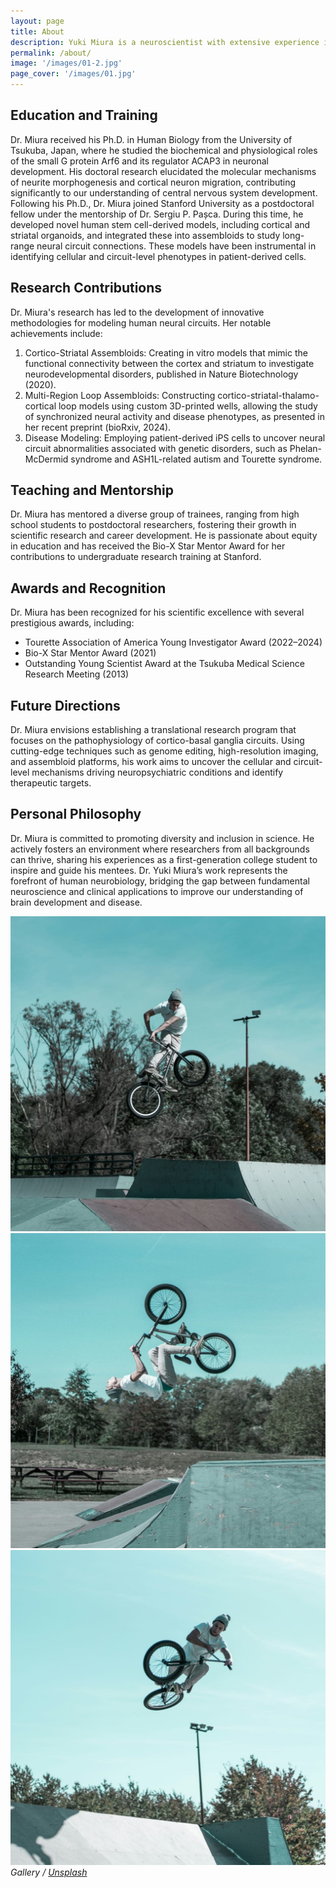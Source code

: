 ```yaml
---
layout: page
title: About
description: Yuki Miura is a neuroscientist with extensive experience in human neural circuit development, stem cell biology, and the modeling of neuropsychiatric disorders. His scientific journey began with a deep curiosity about the molecular mechanisms of brain assembly, leading him to pioneer cutting-edge methodologies using stem cell-based brain organoids and assembloids. Over the years, he has honed his expertise to decode the complexities of neural connectivity and its implications for neuropsychiatric disorders, such as autism spectrum disorders, schizophrenia, and Tourette syndrome, and transforming fundamental questions into groundbreaking discoveries.
permalink: /about/
image: '/images/01-2.jpg'
page_cover: '/images/01.jpg'
---
```



## Education and Training

Dr. Miura received his Ph.D. in Human Biology from the University of Tsukuba, Japan, where he studied the biochemical and physiological roles of the small G protein Arf6 and its regulator ACAP3 in neuronal development. His doctoral research elucidated the molecular mechanisms of neurite morphogenesis and cortical neuron migration, contributing significantly to our understanding of central nervous system development.
Following his Ph.D., Dr. Miura joined Stanford University as a postdoctoral fellow under the mentorship of Dr. Sergiu P. Pașca. During this time, he developed novel human stem cell-derived models, including cortical and striatal organoids, and integrated these into assembloids to study long-range neural circuit connections. These models have been instrumental in identifying cellular and circuit-level phenotypes in patient-derived cells.

## Research Contributions

Dr. Miura's research has led to the development of innovative methodologies for modeling human neural circuits. Her notable achievements include:
1. Cortico-Striatal Assembloids: Creating in vitro models that mimic the functional connectivity between the cortex and striatum to investigate neurodevelopmental disorders, published in Nature Biotechnology (2020).
2. Multi-Region Loop Assembloids: Constructing cortico-striatal-thalamo-cortical loop models using custom 3D-printed wells, allowing the study of synchronized neural activity and disease phenotypes, as presented in her recent preprint (bioRxiv, 2024).
3. Disease Modeling: Employing patient-derived iPS cells to uncover neural circuit abnormalities associated with genetic disorders, such as Phelan-McDermid syndrome and ASH1L-related autism and Tourette syndrome.

## Teaching and Mentorship

Dr. Miura has mentored a diverse group of trainees, ranging from high school students to postdoctoral researchers, fostering their growth in scientific research and career development. He is passionate about equity in education and has received the Bio-X Star Mentor Award for her contributions to undergraduate research training at Stanford.

## Awards and Recognition

Dr. Miura has been recognized for his scientific excellence with several prestigious awards, including:
- Tourette Association of America Young Investigator Award (2022–2024)
- Bio-X Star Mentor Award (2021)
- Outstanding Young Scientist Award at the Tsukuba Medical Science Research Meeting (2013)

## Future Directions

Dr. Miura envisions establishing a translational research program that focuses on the pathophysiology of cortico-basal ganglia circuits. Using cutting-edge techniques such as genome editing, high-resolution imaging, and assembloid platforms, his work aims to uncover the cellular and circuit-level mechanisms driving neuropsychiatric conditions and identify therapeutic targets.

## Personal Philosophy

Dr. Miura is committed to promoting diversity and inclusion in science. He actively fosters an environment where researchers from all backgrounds can thrive, sharing his experiences as a first-generation college student to inspire and guide his mentees.
Dr. Yuki Miura’s work represents the forefront of human neurobiology, bridging the gap between fundamental neuroscience and clinical applications to improve our understanding of brain development and disease.

<div class="page__gallery__wrapper">
  <div class="page__gallery__images">
    <img src="/images/01-3.jpg" loading="lazy">
    <img src="/images/01-4.jpg" loading="lazy">
    <img src="/images/01-5.jpg" loading="lazy">
  </div>
  <em>Gallery / <a href="https://unsplash.com/" target="_blank">Unsplash</a></em>
</div>

